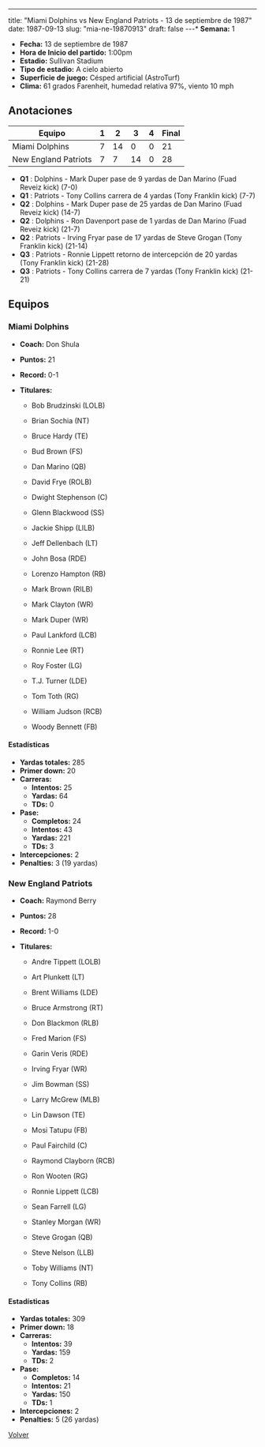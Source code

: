 ---
title: "Miami Dolphins vs New England Patriots - 13 de septiembre de 1987"
date: 1987-09-13
slug: "mia-ne-19870913"
draft: false
---* **Semana:** 1
* **Fecha:** 13 de septiembre de 1987
* **Hora de Inicio del partido:** 1:00pm
* **Estadio:** Sullivan Stadium
* **Tipo de estadio:** A cielo abierto
* **Superficie de juego:** Césped artificial (AstroTurf)
* **Clima:** 61 grados Farenheit, humedad relativa 97%, viento 10 mph




## Anotaciones
| Equipo | 1 | 2 | 3 | 4 | Final |
|--------|---|---|---|---|-------|
| Miami Dolphins  | 7 | 14 | 0 | 0  | 21 |
| New England Patriots  | 7 | 7 | 14 | 0  | 28 |
* **Q1** : Dolphins - Mark Duper pase de 9 yardas de Dan Marino (Fuad Reveiz kick) (7-0)
* **Q1** : Patriots - Tony Collins carrera de 4 yardas (Tony Franklin kick) (7-7)
* **Q2** : Dolphins - Mark Duper pase de 25 yardas de Dan Marino (Fuad Reveiz kick) (14-7)
* **Q2** : Dolphins - Ron Davenport pase de 1 yardas de Dan Marino (Fuad Reveiz kick) (21-7)
* **Q2** : Patriots - Irving Fryar pase de 17 yardas de Steve Grogan (Tony Franklin kick) (21-14)
* **Q3** : Patriots - Ronnie Lippett retorno de intercepción de 20 yardas (Tony Franklin kick) (21-28)
* **Q3** : Patriots - Tony Collins carrera de 7 yardas (Tony Franklin kick) (21-21)


## Equipos


### Miami Dolphins
* **Coach:** Don Shula
* **Puntos:** 21
* **Record:** 0-1
* **Titulares:** 

  * Bob Brudzinski (LOLB) 

  * Brian Sochia (NT) 

  * Bruce Hardy (TE) 

  * Bud Brown (FS) 

  * Dan Marino (QB) 

  * David Frye (ROLB) 

  * Dwight Stephenson (C) 

  * Glenn Blackwood (SS) 

  * Jackie Shipp (LILB) 

  * Jeff Dellenbach (LT) 

  * John Bosa (RDE) 

  * Lorenzo Hampton (RB) 

  * Mark Brown (RILB) 

  * Mark Clayton (WR) 

  * Mark Duper (WR) 

  * Paul Lankford (LCB) 

  * Ronnie Lee (RT) 

  * Roy Foster (LG) 

  * T.J. Turner (LDE) 

  * Tom Toth (RG) 

  * William Judson (RCB) 

  * Woody Bennett (FB) 

#### Estadísticas
* **Yardas totales:** 285
* **Primer down:** 20
* **Carreras:**
  * **Intentos:** 25
  * **Yardas:** 64
  * **TDs:** 0
* **Pase:**
  * **Completos:** 24
  * **Intentos:** 43
  * **Yardas:** 221
  * **TDs:** 3
* **Intercepciones:** 2
* **Penalties:** 3 (19 yardas)

### New England Patriots
* **Coach:** Raymond Berry
* **Puntos:** 28
* **Record:** 1-0
* **Titulares:** 

  * Andre Tippett (LOLB) 

  * Art Plunkett (LT) 

  * Brent Williams (LDE) 

  * Bruce Armstrong (RT) 

  * Don Blackmon (RLB) 

  * Fred Marion (FS) 

  * Garin Veris (RDE) 

  * Irving Fryar (WR) 

  * Jim Bowman (SS) 

  * Larry McGrew (MLB) 

  * Lin Dawson (TE) 

  * Mosi Tatupu (FB) 

  * Paul Fairchild (C) 

  * Raymond Clayborn (RCB) 

  * Ron Wooten (RG) 

  * Ronnie Lippett (LCB) 

  * Sean Farrell (LG) 

  * Stanley Morgan (WR) 

  * Steve Grogan (QB) 

  * Steve Nelson (LLB) 

  * Toby Williams (NT) 

  * Tony Collins (RB) 

#### Estadísticas
* **Yardas totales:** 309
* **Primer down:** 18
* **Carreras:**
  * **Intentos:** 39
  * **Yardas:** 159
  * **TDs:** 2
* **Pase:**
  * **Completos:** 14
  * **Intentos:** 21
  * **Yardas:** 150
  * **TDs:** 1
* **Intercepciones:** 2
* **Penalties:** 5 (26 yardas)


[Volver](/historia/1987)

